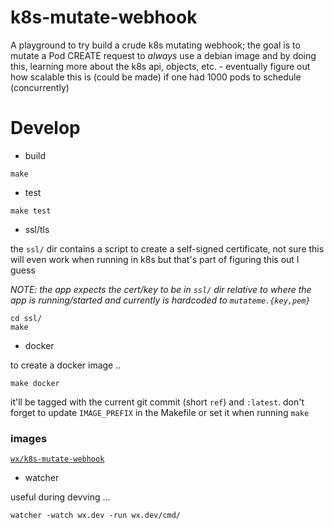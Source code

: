 # k8s-mutate-webhook

A playground to try build a crude k8s mutating webhook; the goal is to mutate a Pod CREATE request to _always_ use a debian image and by doing this, learning more about
the k8s api, objects, etc. - eventually figure out how scalable this is (could be made) if one had 1000 pods to schedule (concurrently)

# Develop

- build

```
make
```

- test

```
make test
```

- ssl/tls

the `ssl/` dir contains a script to create a self-signed certificate, not sure this will even work when running in k8s but that's part of figuring this out I guess

_NOTE: the app expects the cert/key to be in `ssl/` dir relative to where the app is running/started and currently is hardcoded to `mutateme.{key,pem}`_

```
cd ssl/
make
```

- docker

to create a docker image ..

```
make docker
```

it'll be tagged with the current git commit (short `ref`) and `:latest`. don't forget to update `IMAGE_PREFIX` in the Makefile or set it when running `make`

### images

[`wx/k8s-mutate-webhook`](https://cloud.docker.com/repository/docker/wx/k8s-mutate-webhook)

- watcher

useful during devving ...

```
watcher -watch wx.dev -run wx.dev/cmd/
```
